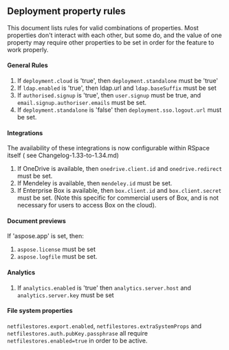 Deployment property rules
-------------------------

This document lists rules for valid combinations of properties.
Most properties don't interact with each other, but some do, and the value of one property
may require other properties to be set in order for the feature to work properly.

#### General Rules
1. If `deployment.cloud` is 'true', then `deployment.standalone` must be 'true'
2. If `ldap.enabled` is 'true', then ldap.url and `ldap.baseSuffix` must be set
3. If `authorised.signup` is 'true', then `user.signup` must be true, and `email.signup.authoriser.emails` must be set.
4. If `deployment.standalone` is 'false' then `deployment.sso.logout.url` must be set.

#### Integrations
The availability of these integrations is now configurable within RSpace itself ( see Changelog-1.33-to-1.34.md)

1. If OneDrive is available, then `onedrive.client.id` and `onedrive.redirect` must be set.
2. If Mendeley is available, then `mendeley.id` must be set.
3. If Enterprise Box  is available, then `box.client.id` and `box.client.secret` must be set. (Note this specific for commercial users of Box, and  is not necessary for users to access Box on the cloud). 
  
#### Document previews
If 'aspose.app' is set, then:

1. `aspose.license` must be set
2. `aspose.logfile` must be set.
  
#### Analytics

1. If `analytics.enabled` is 'true' then `analytics.server.host` and `analytics.server.key` must be set

####  File system properties

`netfilestores.export.enabled`, `netfilestores.extraSystemProps` and `netfilestores.auth.pubKey.passphrase` all require `netfilestores.enabled=true` in order to be active.
